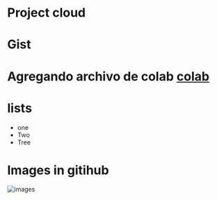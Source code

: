 # Project cloud

# Gist

# Agregando archivo de colab [colab](https://github.com/DrR7data/plantilla-dock/blob/main/cloud_colab1.ipynb)

# lists
 * one 
 * Two
 * Tree

# Images in gitihub
![images](https://github.com/DrR7data/plantilla-dock/issues/2#issuecomment-3301420236)
